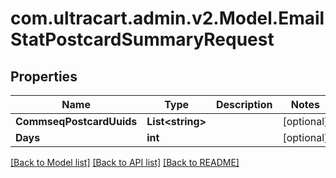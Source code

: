 
# com.ultracart.admin.v2.Model.EmailStatPostcardSummaryRequest

## Properties

Name | Type | Description | Notes
------------ | ------------- | ------------- | -------------
**CommseqPostcardUuids** | **List&lt;string&gt;** |  | [optional] 
**Days** | **int** |  | [optional] 

[[Back to Model list]](../README.md#documentation-for-models)
[[Back to API list]](../README.md#documentation-for-api-endpoints)
[[Back to README]](../README.md)


